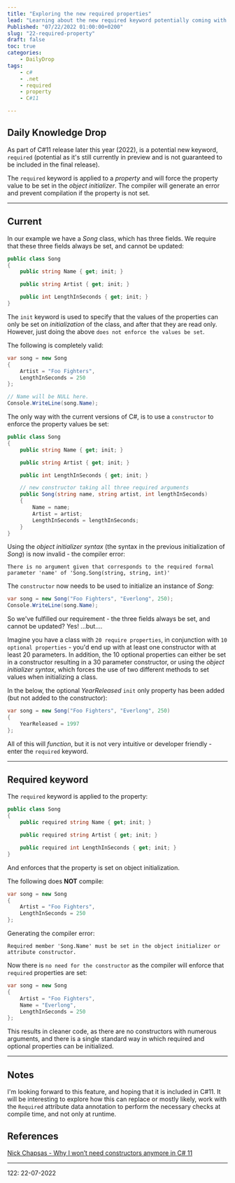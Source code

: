 ```yaml
---
title: "Exploring the new required properties"
lead: "Learning about the new required keyword potentially coming with C#11"
Published: "07/22/2022 01:00:00+0200"
slug: "22-required-property"
draft: false
toc: true
categories:
    - DailyDrop
tags:
    - c#
    - .net
    - required
    - property
    - C#11

---
```


## Daily Knowledge Drop

As part of C#11 release later this year (2022), is a potential new keyword, `required` (potential as it's still currently in preview and is not guaranteed to be included in the final release).

The `required` keyword is applied to a _property_ and will force the property value to be set in the _object initializer_. The compiler will generate an error and prevent compilation if the property is not set.

---

## Current

In our example we have a _Song_ class, which has three fields. We require that these three fields always be set, and cannot be updated:

``` csharp
public class Song
{
    public string Name { get; init; }

    public string Artist { get; init; }

    public int LengthInSeconds { get; init; }
}
```

The `init` keyword is used to specify that the values of the properties can only be set on _initialization_ of the class, and after that they are read only. However, just doing the above `does not enforce the values be set`.

The following is completely valid:

``` csharp
var song = new Song
{
    Artist = "Foo Fighters",
    LengthInSeconds = 250
};

// Name will be NULL here.
Console.WriteLine(song.Name);
```

The only way with the current versions of C#, is to use a `constructor` to enforce the property values be set:

``` csharp
public class Song
{
    public string Name { get; init; }

    public string Artist { get; init; }

    public int LengthInSeconds { get; init; }

    // new constructor taking all three required arguments
    public Song(string name, string artist, int lengthInSeconds)
    {
        Name = name;
        Artist = artist;
        LengthInSeconds = lengthInSeconds;
    }
}
```

Using the _object initializer syntax_ (the syntax in the previous initialization of _Song_) is now invalid - the compiler error:

``` terminal
There is no argument given that corresponds to the required formal parameter 'name' of 'Song.Song(string, string, int)'	
```

The `constructor` now needs to be used to initialize an instance of _Song_:

``` csharp
var song = new Song("Foo Fighters", "Everlong", 250);
Console.WriteLine(song.Name);
```

So we've fulfilled our requirement - the three fields always be set, and cannot be updated? Yes! ...but....

Imagine you have a class with `20 require properties`, in conjunction with `10 optional properties` - you'd end up with at least one constructor with at least 20 parameters. In addition, the 10 optional properties can either be set in a constructor resulting in a 30 parameter constructor, or using the _object initializer syntax_, which forces the use of two different methods to set values when initializing a class.

In the below, the optional _YearReleased_ `init` only property has been added (but not added to the constructor):

``` csharp
var song = new Song("Foo Fighters", "Everlong", 250)
{
    YearReleased = 1997
};
```

All of this will _function_, but it is not very intuitive or developer friendly - enter the `required` keyword.

---

## Required keyword

The `required` keyword is applied to the property:

``` csharp
public class Song
{
    public required string Name { get; init; }

    public required string Artist { get; init; }

    public required int LengthInSeconds { get; init; }
}
```

And enforces that the property is set on object initialization.

The following does **NOT** compile:

``` csharp
var song = new Song
{
    Artist = "Foo Fighters",
    LengthInSeconds = 250
};
```

Generating the compiler error:

``` terminal
Required member 'Song.Name' must be set in the object initializer or attribute constructor.
```

Now there is `no need for the constructor` as the compiler will enforce that `required` properties are set:

``` csharp
var song = new Song
{
    Artist = "Foo Fighters",
    Name = "Everlong",
    LengthInSeconds = 250
};
```

This results in cleaner code, as there are no constructors with numerous arguments, and there is a single standard way in which required and optional properties can be initialized.

---

## Notes

I'm looking forward to this feature, and hoping that it is included in C#11. It will be interesting to explore how this can replace or mostly likely, work with the `Required` attribute data annotation to perform the necessary checks at compile time, and not only at runtime.

## References

[Nick Chapsas - Why I won’t need constructors anymore in C# 11](https://www.youtube.com/watch?v=9CDgPgWF9IY)   

---

<?# DailyDrop ?>122: 22-07-2022<?#/ DailyDrop ?>
